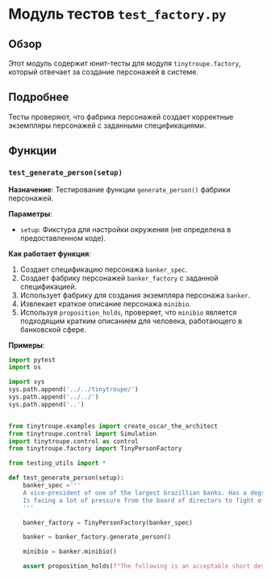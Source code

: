 # Модуль тестов `test_factory.py`

## Обзор

Этот модуль содержит юнит-тесты для модуля `tinytroupe.factory`, который отвечает за создание персонажей в системе.

## Подробнее

Тесты проверяют, что фабрика персонажей создает корректные экземпляры персонажей с заданными спецификациями. 

## Функции

### `test_generate_person(setup)`

**Назначение**: Тестирование функции `generate_person()` фабрики персонажей.

**Параметры**:

- `setup`: Фикстура для настройки окружения (не определена в предоставленном коде).

**Как работает функция**:

1. Создает спецификацию персонажа `banker_spec`.
2. Создает фабрику персонажей `banker_factory` с заданной спецификацией.
3. Использует фабрику для создания экземпляра персонажа `banker`.
4. Извлекает краткое описание персонажа `minibio`.
5. Используя `proposition_holds`, проверяет, что `minibio` является подходящим кратким описанием для человека, работающего в банковской сфере.

**Примеры**:

```python
import pytest
import os

import sys
sys.path.append('../../tinytroupe/')
sys.path.append('../../')
sys.path.append('..')


from tinytroupe.examples import create_oscar_the_architect
from tinytroupe.control import Simulation
import tinytroupe.control as control
from tinytroupe.factory import TinyPersonFactory

from testing_utils import *

def test_generate_person(setup):
    banker_spec ='''
    A vice-president of one of the largest brazillian banks. Has a degree in engineering and an MBA in finance. 
    Is facing a lot of pressure from the board of directors to fight off the competition from the fintechs.    
    '''

    banker_factory = TinyPersonFactory(banker_spec)

    banker = banker_factory.generate_person()

    minibio = banker.minibio()

    assert proposition_holds(f"The following is an acceptable short description for someone working in banking: '{minibio}'"), f"Proposition is false according to the LLM."